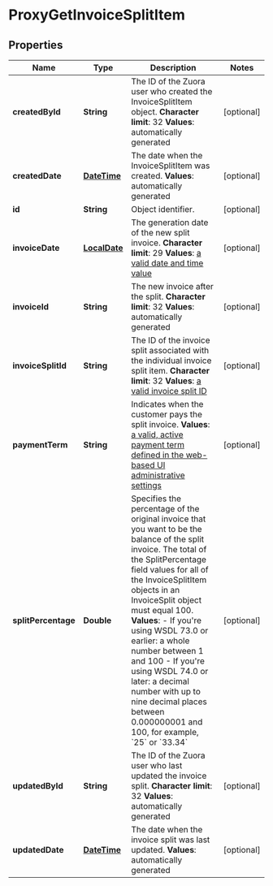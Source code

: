 
# ProxyGetInvoiceSplitItem

## Properties
Name | Type | Description | Notes
------------ | ------------- | ------------- | -------------
**createdById** | **String** |  The ID of the Zuora user who created the InvoiceSplitItem object. **Character limit**: 32 **Values**: automatically generated  |  [optional]
**createdDate** | [**DateTime**](DateTime.md) |  The date when the InvoiceSplitItem was created. **Values**: automatically generated  |  [optional]
**id** | **String** | Object identifier. |  [optional]
**invoiceDate** | [**LocalDate**](LocalDate.md) |  The generation date of the new split invoice. **Character limit**: 29 **Values**: [a valid date and time value](/CB_Billing/WA_Dates_in_Zuora/A_Date_Format_and_Datetimes_in_Zuora)  |  [optional]
**invoiceId** | **String** |  The new invoice after the split. **Character limit**: 32 **Values**: automatically generated  |  [optional]
**invoiceSplitId** | **String** |  The ID of the invoice split associated with the individual invoice split item. **Character limit**: 32 **Values**: [a valid invoice split ID](https://knowledgecenter.zuora.com/BC_Developers/SOAP_API/E1_SOAP_API_Object_Reference/InvoiceSplit)  |  [optional]
**paymentTerm** | **String** |  Indicates when the customer pays the split invoice. **Values**: [a valid, active payment term defined in the web-based UI administrative settings](/CB_Billing/W_Billing_and_Payments_Settings/K_Define_Payment_Terms)  |  [optional]
**splitPercentage** | **Double** |  Specifies the percentage of the original invoice that you want to be the balance of the split invoice. The total of the SplitPercentage field values for all of the InvoiceSplitItem objects in an InvoiceSplit object must equal 100. **Values**:  - If you&#39;re using WSDL 73.0 or earlier: a whole number between 1 and 100 - If you&#39;re using WSDL 74.0 or later: a decimal number with up to nine decimal places between 0.000000001 and 100, for example, &#x60;25&#x60; or &#x60;33.34&#x60;  |  [optional]
**updatedById** | **String** |  The ID of the Zuora user who last updated the invoice split. **Character limit**: 32 **Values**: automatically generated  |  [optional]
**updatedDate** | [**DateTime**](DateTime.md) |  The date when the invoice split was last updated. **Values**: automatically generated  |  [optional]



